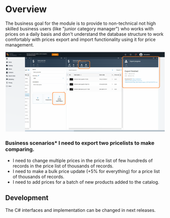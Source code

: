 # Overview
The business goal for the module is to provide to non-technical not high skilled business users (like "junior category manager") who works with prices on a daily basis and don't understand the database structure to work comfortably with prices export and import functionality using it for price management.

![Main-Scree](media/main-screen.png)

### Business scenarios* I need to export two pricelists to make comparing. 
* I need to change multiple prices in the price list of few hundreds of records in the price list of thousands of records.
* I need to make a bulk price update (+5% for everything) for a price list of thousands of records.
* I need to add prices for a batch of new products added to the catalog.

## Development
The C# interfaces and implementation can be changed in next releases.

